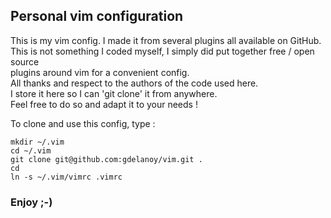 
## Personal vim configuration

This is my vim config. I made it from several plugins all available on GitHub.  
This is not something I coded myself, I simply did put together free / open source  
plugins around vim for a convenient config.   
All thanks and respect to the authors of the code used here.  
I store it here so I can 'git clone' it from anywhere.  
Feel free to do so and adapt it to your needs !  
  
To clone and use this config, type :  

```
mkdir ~/.vim
cd ~/.vim
git clone git@github.com:gdelanoy/vim.git .
cd
ln -s ~/.vim/vimrc .vimrc
```
  
  


### Enjoy ;-)

